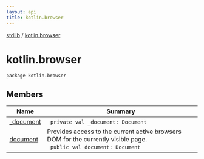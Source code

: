 ```yaml
---
layout: api
title: kotlin.browser
---
```

[stdlib](../index.html) / [kotlin.browser](index.html)

# kotlin.browser

```
package kotlin.browser
```

## Members

| Name | Summary |
|------|---------|
|[_document](_document.html)|&nbsp;&nbsp;`private val _document: Document`<br>|
|[document](document/index.html)|Provides access to the current active browsers DOM for the currently visible page.<br>&nbsp;&nbsp;`public val document: Document`<br>|

